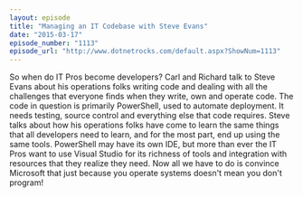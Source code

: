 ```yaml
---
layout: episode
title: "Managing an IT Codebase with Steve Evans"
date: "2015-03-17"
episode_number: "1113"
episode_url: "http://www.dotnetrocks.com/default.aspx?ShowNum=1113"
---
```


So when do IT Pros become developers? Carl and Richard talk to Steve Evans about his operations folks writing code and dealing with all the challenges that everyone finds when they write, own and operate code. The code in question is primarily PowerShell, used to automate deployment. It needs testing, source control and everything else that code requires. Steve talks about how his operations folks have come to learn the same things that all developers need to learn, and for the most part, end up using the same tools. PowerShell may have its own IDE, but more than ever the IT Pros want to use Visual Studio for its richness of tools and integration with resources that they realize they need. Now all we have to do is convince Microsoft that just because you operate systems doesn't mean you don't program!
